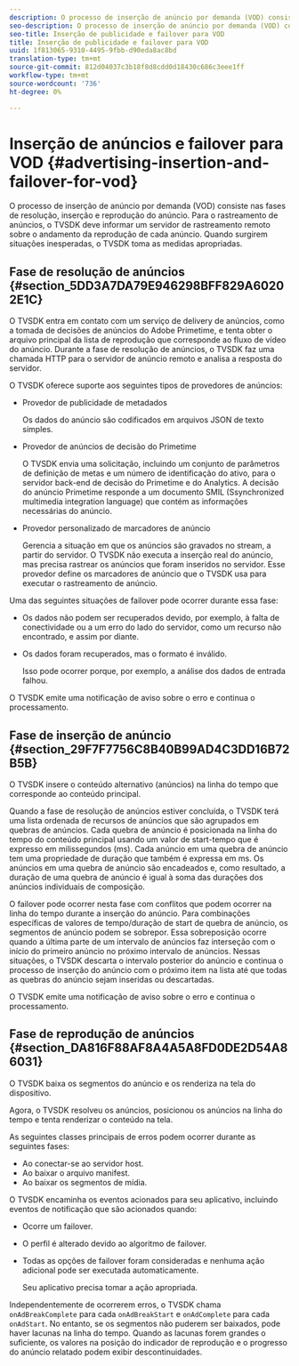 ```yaml
---
description: O processo de inserção de anúncio por demanda (VOD) consiste nas fases de resolução, inserção e reprodução do anúncio. Para o rastreamento de anúncios, o TVSDK deve informar um servidor de rastreamento remoto sobre o andamento da reprodução de cada anúncio. Quando surgirem situações inesperadas, o TVSDK toma as medidas apropriadas.
seo-description: O processo de inserção de anúncio por demanda (VOD) consiste nas fases de resolução, inserção e reprodução do anúncio. Para o rastreamento de anúncios, o TVSDK deve informar um servidor de rastreamento remoto sobre o andamento da reprodução de cada anúncio. Quando surgirem situações inesperadas, o TVSDK toma as medidas apropriadas.
seo-title: Inserção de publicidade e failover para VOD
title: Inserção de publicidade e failover para VOD
uuid: 1f813065-9310-4495-9fbb-d90eda8ac8bd
translation-type: tm+mt
source-git-commit: 812d04037c3b18f8d8cdd0d18430c686c3eee1ff
workflow-type: tm+mt
source-wordcount: '736'
ht-degree: 0%

---
```



# Inserção de anúncios e failover para VOD {#advertising-insertion-and-failover-for-vod}

O processo de inserção de anúncio por demanda (VOD) consiste nas fases de resolução, inserção e reprodução do anúncio. Para o rastreamento de anúncios, o TVSDK deve informar um servidor de rastreamento remoto sobre o andamento da reprodução de cada anúncio. Quando surgirem situações inesperadas, o TVSDK toma as medidas apropriadas.

## Fase de resolução de anúncios {#section_5DD3A7DA79E946298BFF829A60202E1C}

O TVSDK entra em contato com um serviço de delivery de anúncios, como a tomada de decisões de anúncios do Adobe Primetime, e tenta obter o arquivo principal da lista de reprodução que corresponde ao fluxo de vídeo do anúncio. Durante a fase de resolução de anúncios, o TVSDK faz uma chamada HTTP para o servidor de anúncio remoto e analisa a resposta do servidor.

O TVSDK oferece suporte aos seguintes tipos de provedores de anúncios:

* Provedor de publicidade de metadados

   Os dados do anúncio são codificados em arquivos JSON de texto simples.
* Provedor de anúncios de decisão do Primetime

   O TVSDK envia uma solicitação, incluindo um conjunto de parâmetros de definição de metas e um número de identificação do ativo, para o servidor back-end de decisão do Primetime e do Analytics. A decisão do anúncio Primetime responde a um documento SMIL (Ssynchronized multimedia integration language) que contém as informações necessárias do anúncio.
* Provedor personalizado de marcadores de anúncio

   Gerencia a situação em que os anúncios são gravados no stream, a partir do servidor. O TVSDK não executa a inserção real do anúncio, mas precisa rastrear os anúncios que foram inseridos no servidor. Esse provedor define os marcadores de anúncio que o TVSDK usa para executar o rastreamento de anúncio.

Uma das seguintes situações de failover pode ocorrer durante essa fase:

* Os dados não podem ser recuperados devido, por exemplo, à falta de conectividade ou a um erro do lado do servidor, como um recurso não encontrado, e assim por diante.
* Os dados foram recuperados, mas o formato é inválido.

   Isso pode ocorrer porque, por exemplo, a análise dos dados de entrada falhou.

O TVSDK emite uma notificação de aviso sobre o erro e continua o processamento.

## Fase de inserção de anúncio {#section_29F7F7756C8B40B99AD4C3DD16B72B5B}

O TVSDK insere o conteúdo alternativo (anúncios) na linha do tempo que corresponde ao conteúdo principal.

Quando a fase de resolução de anúncios estiver concluída, o TVSDK terá uma lista ordenada de recursos de anúncios que são agrupados em quebras de anúncios. Cada quebra de anúncio é posicionada na linha do tempo do conteúdo principal usando um valor de start-tempo que é expresso em milissegundos (ms). Cada anúncio em uma quebra de anúncio tem uma propriedade de duração que também é expressa em ms. Os anúncios em uma quebra de anúncio são encadeados e, como resultado, a duração de uma quebra de anúncio é igual à soma das durações dos anúncios individuais de composição.

O failover pode ocorrer nesta fase com conflitos que podem ocorrer na linha do tempo durante a inserção do anúncio. Para combinações específicas de valores de tempo/duração de start de quebra de anúncio, os segmentos de anúncio podem se sobrepor. Essa sobreposição ocorre quando a última parte de um intervalo de anúncios faz interseção com o início do primeiro anúncio no próximo intervalo de anúncios. Nessas situações, o TVSDK descarta o intervalo posterior do anúncio e continua o processo de inserção do anúncio com o próximo item na lista até que todas as quebras do anúncio sejam inseridas ou descartadas.

O TVSDK emite uma notificação de aviso sobre o erro e continua o processamento.

## Fase de reprodução de anúncios {#section_DA816F88AF8A4A5A8FD0DE2D54A86031}

O TVSDK baixa os segmentos do anúncio e os renderiza na tela do dispositivo.

Agora, o TVSDK resolveu os anúncios, posicionou os anúncios na linha do tempo e tenta renderizar o conteúdo na tela.

As seguintes classes principais de erros podem ocorrer durante as seguintes fases:

* Ao conectar-se ao servidor host.
* Ao baixar o arquivo manifest.
* Ao baixar os segmentos de mídia.

O TVSDK encaminha os eventos acionados para seu aplicativo, incluindo eventos de notificação que são acionados quando:

* Ocorre um failover.
* O perfil é alterado devido ao algoritmo de failover.
* Todas as opções de failover foram consideradas e nenhuma ação adicional pode ser executada automaticamente.

   Seu aplicativo precisa tomar a ação apropriada.

Independentemente de ocorrerem erros, o TVSDK chama `onAdBreakComplete` para cada `onAdBreakStart` e `onAdComplete` para cada `onAdStart`. No entanto, se os segmentos não puderem ser baixados, pode haver lacunas na linha do tempo. Quando as lacunas forem grandes o suficiente, os valores na posição do indicador de reprodução e o progresso do anúncio relatado podem exibir descontinuidades.
